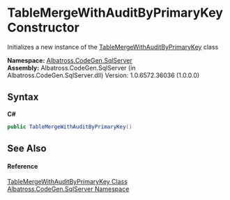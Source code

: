 # TableMergeWithAuditByPrimaryKey Constructor 
 

Initializes a new instance of the <a href="C6A7CF4D">TableMergeWithAuditByPrimaryKey</a> class

**Namespace:**&nbsp;<a href="9727DDEC">Albatross.CodeGen.SqlServer</a><br />**Assembly:**&nbsp;Albatross.CodeGen.SqlServer (in Albatross.CodeGen.SqlServer.dll) Version: 1.0.6572.36036 (1.0.0.0)

## Syntax

**C#**<br />
``` C#
public TableMergeWithAuditByPrimaryKey()
```


## See Also


#### Reference
<a href="C6A7CF4D">TableMergeWithAuditByPrimaryKey Class</a><br /><a href="9727DDEC">Albatross.CodeGen.SqlServer Namespace</a><br />